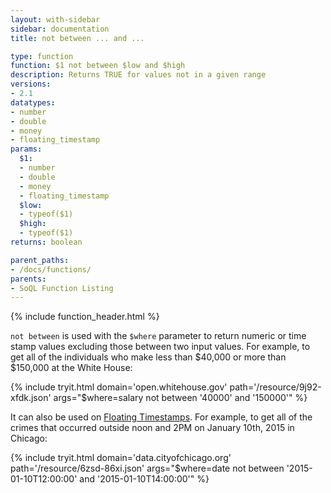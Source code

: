 ```yaml
---
layout: with-sidebar
sidebar: documentation
title: not between ... and ...

type: function
function: $1 not between $low and $high
description: Returns TRUE for values not in a given range
versions:
- 2.1
datatypes:
- number
- double
- money
- floating_timestamp
params:
  $1:
  - number
  - double
  - money
  - floating_timestamp
  $low:
  - typeof($1)
  $high:
  - typeof($1)
returns: boolean

parent_paths: 
- /docs/functions/
parents: 
- SoQL Function Listing 
---
```


{% include function_header.html %}

`not between` is used with the `$where` parameter to return numeric or time stamp values excluding those between two input values. For example, to get all of the individuals who make less than $40,000 or more than $150,000 at the White House:

{% include tryit.html domain='open.whitehouse.gov' path='/resource/9j92-xfdk.json' args="$where=salary not between '40000' and '150000'" %}

It can also be used on [Floating Timestamps](/docs/datatypes/floating_timestamp.html). For example, to get all of the crimes that occurred outside noon and 2PM on January 10th, 2015 in Chicago:

{% include tryit.html domain='data.cityofchicago.org' path='/resource/6zsd-86xi.json' args="$where=date not between '2015-01-10T12:00:00' and '2015-01-10T14:00:00'" %}
